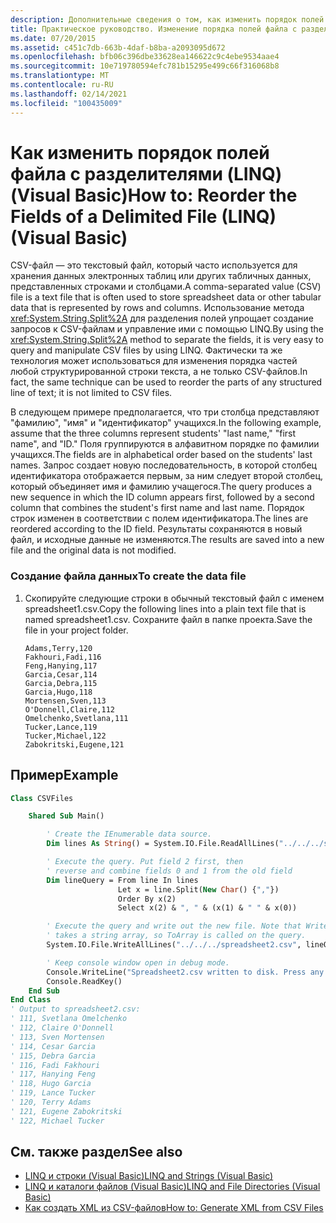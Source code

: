 ```yaml
---
description: Дополнительные сведения о том, как изменить порядок полей файла с разделителями (LINQ) (Visual Basic).
title: Практическое руководство. Изменение порядка полей файла с разделителями (LINQ)
ms.date: 07/20/2015
ms.assetid: c451c7db-663b-4daf-b8ba-a2093095d672
ms.openlocfilehash: bfb06c396dbe33628ea146622c9c4ebe9534aae4
ms.sourcegitcommit: 10e719780594efc781b15295e499c66f316068b8
ms.translationtype: MT
ms.contentlocale: ru-RU
ms.lasthandoff: 02/14/2021
ms.locfileid: "100435009"
---
```

# <a name="how-to-reorder-the-fields-of-a-delimited-file-linq-visual-basic"></a><span data-ttu-id="b02ee-103">Как изменить порядок полей файла с разделителями (LINQ) (Visual Basic)</span><span class="sxs-lookup"><span data-stu-id="b02ee-103">How to: Reorder the Fields of a Delimited File (LINQ) (Visual Basic)</span></span>

<span data-ttu-id="b02ee-104">CSV-файл — это текстовый файл, который часто используется для хранения данных электронных таблиц или других табличных данных, представленных строками и столбцами.</span><span class="sxs-lookup"><span data-stu-id="b02ee-104">A comma-separated value (CSV) file is a text file that is often used to store spreadsheet data or other tabular data that is represented by rows and columns.</span></span> <span data-ttu-id="b02ee-105">Использование метода <xref:System.String.Split%2A> для разделения полей упрощает создание запросов к CSV-файлам и управление ими с помощью LINQ.</span><span class="sxs-lookup"><span data-stu-id="b02ee-105">By using the <xref:System.String.Split%2A> method to separate the fields, it is very easy to query and manipulate CSV files by using LINQ.</span></span> <span data-ttu-id="b02ee-106">Фактически та же технология может использоваться для изменения порядка частей любой структурированной строки текста, а не только CSV-файлов.</span><span class="sxs-lookup"><span data-stu-id="b02ee-106">In fact, the same technique can be used to reorder the parts of any structured line of text; it is not limited to CSV files.</span></span>

<span data-ttu-id="b02ee-107">В следующем примере предполагается, что три столбца представляют "фамилию", "имя" и "идентификатор" учащихся.</span><span class="sxs-lookup"><span data-stu-id="b02ee-107">In the following example, assume that the three columns represent students' "last name," "first name", and "ID."</span></span> <span data-ttu-id="b02ee-108">Поля группируются в алфавитном порядке по фамилии учащихся.</span><span class="sxs-lookup"><span data-stu-id="b02ee-108">The fields are in alphabetical order based on the students' last names.</span></span> <span data-ttu-id="b02ee-109">Запрос создает новую последовательность, в которой столбец идентификатора отображается первым, за ним следует второй столбец, который объединяет имя и фамилию учащегося.</span><span class="sxs-lookup"><span data-stu-id="b02ee-109">The query produces a new sequence in which the ID column appears first, followed by a second column that combines the student's first name and last name.</span></span> <span data-ttu-id="b02ee-110">Порядок строк изменен в соответствии с полем идентификатора.</span><span class="sxs-lookup"><span data-stu-id="b02ee-110">The lines are reordered according to the ID field.</span></span> <span data-ttu-id="b02ee-111">Результаты сохраняются в новый файл, и исходные данные не изменяются.</span><span class="sxs-lookup"><span data-stu-id="b02ee-111">The results are saved into a new file and the original data is not modified.</span></span>

### <a name="to-create-the-data-file"></a><span data-ttu-id="b02ee-112">Создание файла данных</span><span class="sxs-lookup"><span data-stu-id="b02ee-112">To create the data file</span></span>

1. <span data-ttu-id="b02ee-113">Скопируйте следующие строки в обычный текстовый файл с именем spreadsheet1.csv.</span><span class="sxs-lookup"><span data-stu-id="b02ee-113">Copy the following lines into a plain text file that is named spreadsheet1.csv.</span></span> <span data-ttu-id="b02ee-114">Сохраните файл в папке проекта.</span><span class="sxs-lookup"><span data-stu-id="b02ee-114">Save the file in your project folder.</span></span>

    ```csv
    Adams,Terry,120
    Fakhouri,Fadi,116
    Feng,Hanying,117
    Garcia,Cesar,114
    Garcia,Debra,115
    Garcia,Hugo,118
    Mortensen,Sven,113
    O'Donnell,Claire,112
    Omelchenko,Svetlana,111
    Tucker,Lance,119
    Tucker,Michael,122
    Zabokritski,Eugene,121
    ```

## <a name="example"></a><span data-ttu-id="b02ee-115">Пример</span><span class="sxs-lookup"><span data-stu-id="b02ee-115">Example</span></span>

```vb
Class CSVFiles

    Shared Sub Main()

        ' Create the IEnumerable data source.
        Dim lines As String() = System.IO.File.ReadAllLines("../../../spreadsheet1.csv")

        ' Execute the query. Put field 2 first, then
        ' reverse and combine fields 0 and 1 from the old field
        Dim lineQuery = From line In lines
                        Let x = line.Split(New Char() {","})
                        Order By x(2)
                        Select x(2) & ", " & (x(1) & " " & x(0))

        ' Execute the query and write out the new file. Note that WriteAllLines
        ' takes a string array, so ToArray is called on the query.
        System.IO.File.WriteAllLines("../../../spreadsheet2.csv", lineQuery.ToArray())

        ' Keep console window open in debug mode.
        Console.WriteLine("Spreadsheet2.csv written to disk. Press any key to exit")
        Console.ReadKey()
    End Sub
End Class
' Output to spreadsheet2.csv:
' 111, Svetlana Omelchenko
' 112, Claire O'Donnell
' 113, Sven Mortensen
' 114, Cesar Garcia
' 115, Debra Garcia
' 116, Fadi Fakhouri
' 117, Hanying Feng
' 118, Hugo Garcia
' 119, Lance Tucker
' 120, Terry Adams
' 121, Eugene Zabokritski
' 122, Michael Tucker
```

## <a name="see-also"></a><span data-ttu-id="b02ee-116">См. также раздел</span><span class="sxs-lookup"><span data-stu-id="b02ee-116">See also</span></span>

- [<span data-ttu-id="b02ee-117">LINQ и строки (Visual Basic)</span><span class="sxs-lookup"><span data-stu-id="b02ee-117">LINQ and Strings (Visual Basic)</span></span>](linq-and-strings.md)
- [<span data-ttu-id="b02ee-118">LINQ и каталоги файлов (Visual Basic)</span><span class="sxs-lookup"><span data-stu-id="b02ee-118">LINQ and File Directories (Visual Basic)</span></span>](linq-and-file-directories.md)
- [<span data-ttu-id="b02ee-119">Как создать XML из CSV-файлов</span><span class="sxs-lookup"><span data-stu-id="b02ee-119">How to: Generate XML from CSV Files</span></span>](../../../../standard/linq/generate-xml-csv-files.md)
